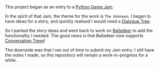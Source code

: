 This project began as an entry to a [Python Game Jam](https://itch.io/jam/python-game-jam-8).

In the spirit of that Jam, the theme for the work is `The Unknown`. I began to have ideas for a story,
and quickly realised I would need a [Dialogue Tree](https://en.wikipedia.org/wiki/Dialogue_tree).

So I parked the story ideas and went back to work on [Balladeer](https://tundish.github.io/balladeer/) to
add the functionality I needed. The good news is that Balladeer now supports
[Conversation Trees](https://balladeer.readthedocs.io/en/latest/conversation.html)!

The downside was that I ran out of time to submit my Jam entry. I still have the notes I made, so this
repository will remain a work-in-progress for a while.

